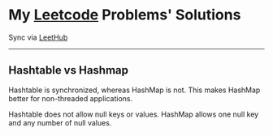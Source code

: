 # My [Leetcode](https://leetcode.com) Problems' Solutions

Sync via [LeetHub](https://github.com/QasimWani/LeetHub)


---------------------------------------------------------
## Hashtable vs Hashmap
Hashtable is synchronized, whereas HashMap is not. This makes HashMap better for non-threaded applications.

Hashtable does not allow null keys or values. HashMap allows one null key and any number of null values.
